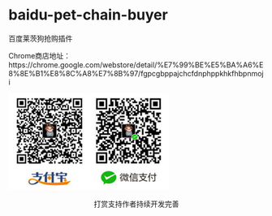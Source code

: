 # baidu-pet-chain-buyer

<p>百度莱茨狗抢购插件</p>
<p>Chrome商店地址：<br />
https://chrome.google.com/webstore/detail/%E7%99%BE%E5%BA%A6%E8%8E%B1%E8%8C%A8%E7%8B%97/fgpcgbppajchcfdnphppkhkfhbpnmoji</p>

<p><img src="ds.png" /></p>
<p><center>打赏支持作者持续开发完善</center></p>
